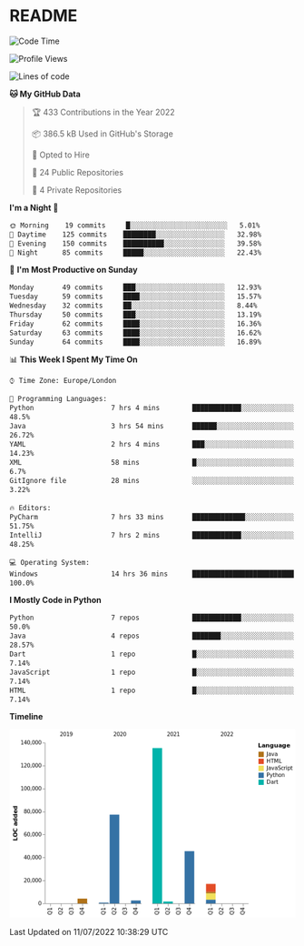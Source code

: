 # README

<!--START_SECTION:waka-->
![Code Time](http://img.shields.io/badge/Code%20Time-0%20secs-blue)

![Profile Views](http://img.shields.io/badge/Profile%20Views-0-blue)

![Lines of code](https://img.shields.io/badge/From%20Hello%20World%20I%27ve%20Written-284%20Thousand%20lines%20of%20code-blue)

**🐱 My GitHub Data** 

> 🏆 433 Contributions in the Year 2022
 > 
> 📦 386.5 kB Used in GitHub's Storage 
 > 
> 💼 Opted to Hire
 > 
> 📜 24 Public Repositories 
 > 
> 🔑 4 Private Repositories  
 > 
**I'm a Night 🦉** 

```text
🌞 Morning    19 commits     █░░░░░░░░░░░░░░░░░░░░░░░░   5.01% 
🌆 Daytime    125 commits    ████████░░░░░░░░░░░░░░░░░   32.98% 
🌃 Evening    150 commits    ██████████░░░░░░░░░░░░░░░   39.58% 
🌙 Night      85 commits     █████░░░░░░░░░░░░░░░░░░░░   22.43%

```
📅 **I'm Most Productive on Sunday** 

```text
Monday       49 commits     ███░░░░░░░░░░░░░░░░░░░░░░   12.93% 
Tuesday      59 commits     ████░░░░░░░░░░░░░░░░░░░░░   15.57% 
Wednesday    32 commits     ██░░░░░░░░░░░░░░░░░░░░░░░   8.44% 
Thursday     50 commits     ███░░░░░░░░░░░░░░░░░░░░░░   13.19% 
Friday       62 commits     ████░░░░░░░░░░░░░░░░░░░░░   16.36% 
Saturday     63 commits     ████░░░░░░░░░░░░░░░░░░░░░   16.62% 
Sunday       64 commits     ████░░░░░░░░░░░░░░░░░░░░░   16.89%

```


📊 **This Week I Spent My Time On** 

```text
⌚︎ Time Zone: Europe/London

💬 Programming Languages: 
Python                   7 hrs 4 mins        ████████████░░░░░░░░░░░░░   48.5% 
Java                     3 hrs 54 mins       ██████░░░░░░░░░░░░░░░░░░░   26.72% 
YAML                     2 hrs 4 mins        ███░░░░░░░░░░░░░░░░░░░░░░   14.23% 
XML                      58 mins             █░░░░░░░░░░░░░░░░░░░░░░░░   6.7% 
GitIgnore file           28 mins             ░░░░░░░░░░░░░░░░░░░░░░░░░   3.22%

🔥 Editors: 
PyCharm                  7 hrs 33 mins       █████████████░░░░░░░░░░░░   51.75% 
IntelliJ                 7 hrs 2 mins        ████████████░░░░░░░░░░░░░   48.25%

💻 Operating System: 
Windows                  14 hrs 36 mins      █████████████████████████   100.0%

```

**I Mostly Code in Python** 

```text
Python                   7 repos             ████████████░░░░░░░░░░░░░   50.0% 
Java                     4 repos             ███████░░░░░░░░░░░░░░░░░░   28.57% 
Dart                     1 repo              █░░░░░░░░░░░░░░░░░░░░░░░░   7.14% 
JavaScript               1 repo              █░░░░░░░░░░░░░░░░░░░░░░░░   7.14% 
HTML                     1 repo              █░░░░░░░░░░░░░░░░░░░░░░░░   7.14%

```


**Timeline**

![Chart not found](https://raw.githubusercontent.com/XeonHis/XeonHis/main/charts/bar_graph.png) 


 Last Updated on 11/07/2022 10:38:29 UTC
<!--END_SECTION:waka-->
